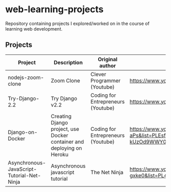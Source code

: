 # web-learning-projects
Repository containing projects I explored/worked on in the course of learning web development.

## Projects

| Project | Description | Original author | Link | Github | Comments |
|---------|-------------|-----------------|------|--------|----------|
| nodejs-zoom-clone | Zoom Clone | Clever Programmer (Youtube) | https://www.youtube.com/watch?v=ZVznzY7EjuY | https://github.com/CleverProgrammers/nodejs-zoom-clone |  |
| Try-Django-2.2 | Try Django v2.2 | Coding for Entrepreneurs (Youtube) | https://www.youtube.com/watch?v=-oQvMHpKkms | https://github.com/codingforentrepreneurs/Try-Django-2.2 |  |
| Django-on-Docker | Creating Django project, use Docker container and deploying on Heroku | Coding for Entrepreneurs (Youtube) | https://www.youtube.com/watch?v=KaSJMDo-aPs&list=PLEsfXFp6DpzTHpw-kUzOd9WWY0zVdzl6q&index=1 | https://github.com/codingforentrepreneurs/Django-on-Docker |  |
| Asynchronous-JavaScript-Tutorial-Net-Ninja | Asynchronous javascript tutorial | The Net Ninja | https://www.youtube.com/watch?v=ZcQyJ-gxke0&list=PL4cUxeGkcC9jx2TTZk3IGWKSbtugYdrlu | No github |  |

